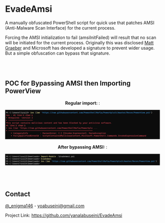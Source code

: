 # EvadeAmsi
A manually obfuscated PowerShell script for quick use that patches AMSI (Anti-Malware Scan Interface) for the current process.

Forcing the AMSI initialization to fail (amsiInitFailed) will result that no scan will be initiated for the current process. Originally this was disclosed <a href="https://twitter.com/mattifestation">Matt Graeber</a> and Microsoft has developed a signature to prevent wider usage. But a simple obfuscation can bypass that signature.

<br></br>

## POC for Bypassing AMSI then Importing PowerView
<p align="center"> <strong>
 Regular import:
 </strong>:
<p align="center">
<img src="https://github.com/yanalabuseini/EvadeAMSI/blob/main/Screenshots/Before.png">
 </p>
 
<p align="center"> <strong>
 After bypassing AMSI:
 </strong>:
<p align="center">
<img src="https://github.com/yanalabuseini/EvadeAMSI/blob/main/Screenshots/After.png">
 </p>

<br></br>

## Contact

[@_enigma146](https://twitter.com/_enigma146) - yoabuseini@gmail.com

Project Link: https://github.com/yanalabuseini/EvadeAmsi

